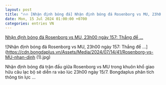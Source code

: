 ```yaml
---
layout: post
title: "🔥🔥 [Nhận định bóng đá] Nhận định bóng đá Rosenborg vs MU, 23h00 ngày 157: Thắng để ..."
date: Mon, 15 Jul 2024 01:00:00 +0700
categories: entries VN
---
```

[Nhận định bóng đá Rosenborg vs MU, 23h00 ngày 157: Thắng để ...](https://bongdaplus.vn/bong-da-the-gioi/nhan-dinh-bong-da-rosenborg-vs-mu-23h00-ngay-15-7-thang-de-chao-ky-nguyen-moi-4374472407.html)

![Nhận định bóng đá Rosenborg vs MU, 23h00 ngày 157: Thắng để ...](https://cdn.bongdaplus.vn/Assets/Media/2024/07/14/41/Rosenborg-vs-MU-nhan-dinh (1).jpg)

Nhận định bóng đá trận đấu giữa Rosenborg vs MU trong khuôn khổ giao hữu câu lạc bộ sẽ diễn ra vào lúc 23h00 ngày 15/7. Bongdaplus phân tích thông tin lực ...

